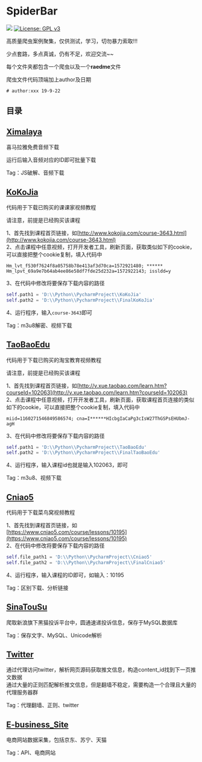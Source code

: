 # SpiderBar

[![](https://img.shields.io/badge/author-joel-orange)](https://github.com/joelYing)  [![License: GPL v3](https://img.shields.io/badge/License-GPL%20v3-blue.svg)](https://www.gnu.org/licenses/gpl-3.0)

高质量爬虫案例聚集，仅供测试，学习，切勿暴力索取!!!

少点套路，多点真诚，仍有不足，欢迎交流~~

每个文件夹都包含一个爬虫以及一个**raedme**文件

爬虫文件代码顶端加上author及日期
```
# author:xxx 19-9-22
```

## 目录

## [Ximalaya](https://github.com/joelYing/SpiderBar/tree/master/Ximalaya) 

喜马拉雅免费音频下载

运行后输入音频对应的ID即可批量下载

Tag：JS破解、音频下载

## [KoKoJia](https://github.com/joelYing/SpiderBar/tree/master/KoKoJia) 

代码用于下载已购买的课课家视频教程

请注意，前提是已经购买该课程

1、首先找到课程首页链接，如[http://www.kokojia.com/course-3643.html](http://www.kokojia.com/course-3643.html)  
2、点击课程中任意视频，打开开发者工具，刷新页面，获取类似如下的cookie，可以直接把整个cookie复制，填入代码中
```
Hm_lvt_f530f7624f8a05758b78e413af3d70ca=1572921480; ****** Hm_lpvt_69a9e7b64ab4ee86e58df7fde25d232a=1572922143; issldd=y
```
3、在代码中修改将要保存下载内容的路径
```python
self.path1 = 'D:\\Python\\PycharmProject\\KoKoJia'
self.path2 = 'D:\\Python\\PycharmProject\\FinalKoKoJia'
```
4、运行程序，输入`course-3643`即可

Tag：m3u8解密、视频下载

## [TaoBaoEdu](https://github.com/joelYing/SpiderBar/tree/master/TaoBaoEdu) 

代码用于下载已购买的淘宝教育视频教程

请注意，前提是已经购买该课程

1、首先找到课程首页链接，如[http://v.xue.taobao.com/learn.htm?courseId=102063](http://v.xue.taobao.com/learn.htm?courseId=102063)  
2、点击课程中任意视频，打开开发者工具，刷新页面，获取课程首页连接的类似如下的cookie，可以直接把整个cookie复制，填入代码中
```
miid=1160271546849586574; cna=I******HIcbgIaCaPg3cIsW27ThGSPsEHUbmJ-agH
```
3、在代码中修改将要保存下载内容的路径
```python
self.path1 = 'D:\\Python\\PycharmProject\\TaoBaoEdu'
self.path2 = 'D:\\Python\\PycharmProject\\FinalTaoBaoEdu'
```
4、运行程序，输入课程id也就是输入102063，即可

Tag：m3u8、视频下载

## [Cniao5](https://github.com/joelYing/SpiderBar/tree/master/Cniao5) 

代码用于下载菜鸟窝视频教程

1、首先找到课程首页链接，如[https://www.cniao5.com/course/lessons/10195](https://www.cniao5.com/course/lessons/10195)  
2、在代码中修改将要保存下载内容的路径
```python
self.file_path1 = 'D:\\Python\\PycharmProject\\Cniao5'
self.file_path2 = 'D:\\Python\\PycharmProject\\FinalCniao5'
```
4、运行程序，输入课程的ID即可，如输入：10195

Tag：区别下载、分析链接

## [SinaTouSu](https://github.com/joelYing/SpiderBar/tree/master/SinaTouSu) 

爬取新浪旗下黑猫投诉平台中，圆通速递投诉信息，保存于MySQL数据库

Tag：保存文字、MySQL、Unicode解析

## [Twitter](https://github.com/joelYing/SpiderBar/tree/master/Twitter) 

通过代理访问twitter，解析网页源码获取推文信息，构造content_id找到下一页推文数据  
通过大量的正则匹配解析推文信息，但是翻墙不稳定，需要构造一个合理且大量的代理服务器群

Tag：代理翻墙、正则、twitter

## [E-business_Site](https://github.com/joelYing/SpiderBar/tree/master/E-business_Site) 

电商网站数据采集，包括京东、苏宁、天猫

Tag：API、电商网站